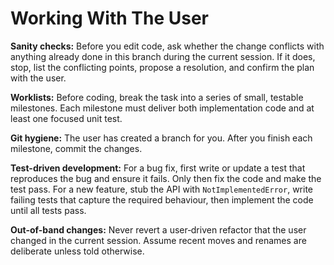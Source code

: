 # Working With The User

**Sanity checks:** Before you edit code, ask whether the change conflicts with anything already done in this branch during the current session. If it does, stop, list the conflicting points, propose a resolution, and confirm the plan with the user.

**Worklists:** Before coding, break the task into a series of small, testable milestones. Each milestone must deliver both implementation code and at least one focused unit test.

**Git hygiene:** The user has created a branch for you. After you finish each milestone, commit the changes.

**Test-driven development:** For a bug fix, first write or update a test that reproduces the bug and ensure it fails. Only then fix the code and make the test pass. For a new feature, stub the API with `NotImplementedError`, write failing tests that capture the required behaviour, then implement the code until all tests pass.

**Out-of-band changes:** Never revert a user‑driven refactor that the user changed in the current session. Assume recent moves and renames are deliberate unless told otherwise.
